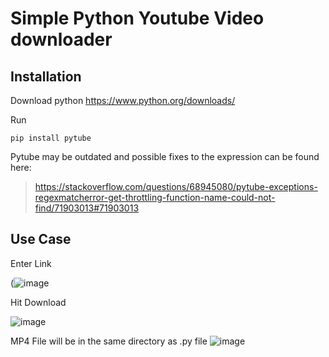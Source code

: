 # Simple Python Youtube Video downloader

## Installation

Download python https://www.python.org/downloads/

Run
```
pip install pytube
```


Pytube may be outdated and possible fixes to the expression can be found here:
> https://stackoverflow.com/questions/68945080/pytube-exceptions-regexmatcherror-get-throttling-function-name-could-not-find/71903013#71903013


## Use Case
Enter Link

(![image](https://user-images.githubusercontent.com/60777727/167256874-e3f31c5a-3b6b-47f3-bf80-d8815199956a.png)

Hit Download

![image](https://user-images.githubusercontent.com/60777727/167256898-abd276b4-6e35-4a44-aff0-812da4d8be41.png)

MP4 File will be in the same directory as .py file
![image](https://user-images.githubusercontent.com/60777727/167256907-28894522-f0f1-4af0-96c9-a124cd6739a3.png)


